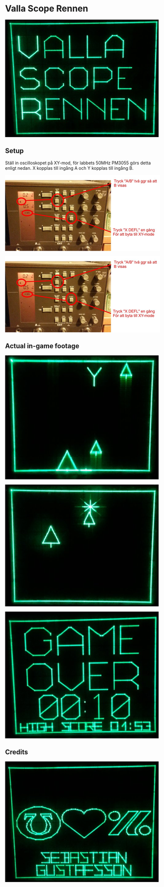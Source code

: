 # Valla Scope Rennen

![Valla Scope Rennen](images/screen_1.jpg)

## Setup

Ställ in oscilloskopet på XY-mod, för labbets 50MHz PM3055 görs detta enligt nedan. 
X kopplas till ingång A och Y kopplas till ingång B.

![Scope1](images/scope_1.jpg)

![Scope2](images/scope_1.jpg)

## Actual in-game footage

![Valla Scope Rennen](images/screen_2.jpg)

![Valla Scope Rennen](images/screen_3.jpg)

![Valla Scope Rennen](images/screen_4.jpg)

## Credits

![Valla Scope Rennen](images/screen_5.jpg)